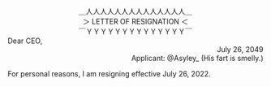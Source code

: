 <div align="center">
＿人人人人人人人人人人人人人人＿<br>
＞ LETTER OF RESIGNATION ＜<br>
￣ＹＹＹＹＹＹＹＹＹＹＹＹＹＹ￣<br>
</div>

<div align="left">
Dear CEO,
</div>

<div align="right">
July 26, 2049
</div>

<div align="right">
Applicant: @Asyley_ (His fart is smelly.)
</div>


For personal reasons, I am resigning effective July 26, 2022.

